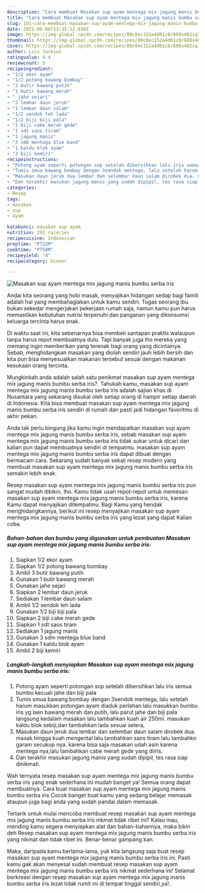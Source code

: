 ```yaml
---
description: "Cara membuat Masakan sup ayam mentega mix jagung manis bumbu serba iris Sederhana dan Mudah Dibuat"
title: "Cara membuat Masakan sup ayam mentega mix jagung manis bumbu serba iris Sederhana dan Mudah Dibuat"
slug: 181-cara-membuat-masakan-sup-ayam-mentega-mix-jagung-manis-bumbu-serba-iris-sederhana-dan-mudah-dibuat
date: 2021-06-06T13:35:12.030Z
image: https://img-global.cpcdn.com/recipes/88c0ec152a4d61c0/680x482cq70/masakan-sup-ayam-mentega-mix-jagung-manis-bumbu-serba-iris-foto-resep-utama.jpg
thumbnail: https://img-global.cpcdn.com/recipes/88c0ec152a4d61c0/680x482cq70/masakan-sup-ayam-mentega-mix-jagung-manis-bumbu-serba-iris-foto-resep-utama.jpg
cover: https://img-global.cpcdn.com/recipes/88c0ec152a4d61c0/680x482cq70/masakan-sup-ayam-mentega-mix-jagung-manis-bumbu-serba-iris-foto-resep-utama.jpg
author: Lois Jackson
ratingvalue: 4.4
reviewcount: 5
recipeingredient:
- "1/2 ekor ayam"
- "1/2 potong bawang bombay"
- "3 butir bawang putih"
- "1 butir bawang merah"
- " jahe sejari"
- "2 lembar daun jeruk"
- "1 lembar daun salam"
- "1/2 sendok teh lada"
- "1/2 biji biji pala"
- "2 biji cabe merah gede"
- "1 sdt saos tiram"
- "1 jagung manis"
- "3 sdm mentega blue band"
- "1 kaldu blok ayam"
- "2 biji kemiri"
recipeinstructions:
- "Potong ayam seperti potongan sop setelah dibersihkan lalu iris semua bumbu kecuali jahe dan biji pala"
- "Tumis smua bawang bombay dengan 3sendok mentega, lalu setelah harum masukkan potongan ayam diaduk perlahan lalu masukkan bumbu iris yg laen bawang merah dan putih, lalu parut jahe dan biji pala langsung kedalam masakan lalu tambahkan kuah air 250ml. masukan kaldu blok sebiji,dan tambahkan lada sesuai selera,"
- "Masukan daun jeruk dua lembar dan selembar daun salam dirobek dua. masak hingga kuah mengental lalu tambahkan saos tiram lalu tambahkn garam secukup nya. karena bisa saja masakan udah asin karena mentega nya,lalu tambahkan cabe merah gede yang diiris."
- "Dan terakhir masukan jagung manis yang sudah dipipil, tes rasa siap dinikmati."
categories:
- Resep
tags:
- masakan
- sup
- ayam

katakunci: masakan sup ayam 
nutrition: 293 calories
recipecuisine: Indonesian
preptime: "PT12M"
cooktime: "PT50M"
recipeyield: "4"
recipecategory: Dinner

---
```



![Masakan sup ayam mentega mix jagung manis bumbu serba iris](https://img-global.cpcdn.com/recipes/88c0ec152a4d61c0/680x482cq70/masakan-sup-ayam-mentega-mix-jagung-manis-bumbu-serba-iris-foto-resep-utama.jpg)

Andai kita seorang yang hobi masak, menyajikan hidangan sedap bagi famili adalah hal yang membahagiakan untuk kamu sendiri. Tugas seorang ibu bukan sekedar mengerjakan pekerjaan rumah saja, namun kamu pun harus memastikan kebutuhan nutrisi terpenuhi dan panganan yang dikonsumsi keluarga tercinta harus enak.

Di waktu  saat ini, kita sebenarnya bisa membeli santapan praktis walaupun tanpa harus repot membuatnya dulu. Tapi banyak juga lho mereka yang memang ingin memberikan yang terenak bagi orang yang dicintainya. Sebab, menghidangkan masakan yang diolah sendiri jauh lebih bersih dan kita pun bisa menyesuaikan makanan tersebut sesuai dengan makanan kesukaan orang tercinta. 



Mungkinkah anda adalah salah satu penikmat masakan sup ayam mentega mix jagung manis bumbu serba iris?. Tahukah kamu, masakan sup ayam mentega mix jagung manis bumbu serba iris adalah sajian khas di Nusantara yang sekarang disukai oleh setiap orang di hampir setiap daerah di Indonesia. Kita bisa membuat masakan sup ayam mentega mix jagung manis bumbu serba iris sendiri di rumah dan pasti jadi hidangan favoritmu di akhir pekan.

Anda tak perlu bingung jika kamu ingin mendapatkan masakan sup ayam mentega mix jagung manis bumbu serba iris, sebab masakan sup ayam mentega mix jagung manis bumbu serba iris tidak sukar untuk dicari dan kalian pun dapat membuatnya sendiri di tempatmu. masakan sup ayam mentega mix jagung manis bumbu serba iris dapat dibuat dengan bermacam cara. Sekarang sudah banyak sekali resep modern yang membuat masakan sup ayam mentega mix jagung manis bumbu serba iris semakin lebih enak.

Resep masakan sup ayam mentega mix jagung manis bumbu serba iris pun sangat mudah dibikin, lho. Kamu tidak usah repot-repot untuk memesan masakan sup ayam mentega mix jagung manis bumbu serba iris, karena Kamu dapat menyajikan ditempatmu. Bagi Kamu yang hendak menghidangkannya, berikut ini resep menyajikan masakan sup ayam mentega mix jagung manis bumbu serba iris yang lezat yang dapat Kalian coba.

<!--inarticleads1-->

##### Bahan-bahan dan bumbu yang digunakan untuk pembuatan Masakan sup ayam mentega mix jagung manis bumbu serba iris:

1. Siapkan 1/2 ekor ayam
1. Siapkan 1/2 potong bawang bombay
1. Ambil 3 butir bawang putih
1. Gunakan 1 butir bawang merah
1. Gunakan  jahe sejari
1. Siapkan 2 lembar daun jeruk
1. Sediakan 1 lembar daun salam
1. Ambil 1/2 sendok teh lada
1. Gunakan 1/2 biji biji pala
1. Siapkan 2 biji cabe merah gede
1. Siapkan 1 sdt saos tiram
1. Sediakan 1 jagung manis
1. Gunakan 3 sdm mentega blue band
1. Gunakan 1 kaldu blok ayam
1. Ambil 2 biji kemiri




<!--inarticleads2-->

##### Langkah-langkah menyiapkan Masakan sup ayam mentega mix jagung manis bumbu serba iris:

1. Potong ayam seperti potongan sop setelah dibersihkan lalu iris semua bumbu kecuali jahe dan biji pala
1. Tumis smua bawang bombay dengan 3sendok mentega, lalu setelah harum masukkan potongan ayam diaduk perlahan lalu masukkan bumbu iris yg laen bawang merah dan putih, lalu parut jahe dan biji pala langsung kedalam masakan lalu tambahkan kuah air 250ml. masukan kaldu blok sebiji,dan tambahkan lada sesuai selera,
1. Masukan daun jeruk dua lembar dan selembar daun salam dirobek dua. masak hingga kuah mengental lalu tambahkan saos tiram lalu tambahkn garam secukup nya. karena bisa saja masakan udah asin karena mentega nya,lalu tambahkan cabe merah gede yang diiris.
1. Dan terakhir masukan jagung manis yang sudah dipipil, tes rasa siap dinikmati.




Wah ternyata resep masakan sup ayam mentega mix jagung manis bumbu serba iris yang enak sederhana ini mudah banget ya! Semua orang dapat membuatnya. Cara buat masakan sup ayam mentega mix jagung manis bumbu serba iris Cocok banget buat kamu yang sedang belajar memasak ataupun juga bagi anda yang sudah pandai dalam memasak.

Tertarik untuk mulai mencoba membuat resep masakan sup ayam mentega mix jagung manis bumbu serba iris nikmat tidak ribet ini? Kalau mau, mending kamu segera menyiapkan alat dan bahan-bahannya, maka bikin deh Resep masakan sup ayam mentega mix jagung manis bumbu serba iris yang nikmat dan tidak ribet ini. Benar-benar gampang kan. 

Maka, daripada kamu berlama-lama, yuk kita langsung saja buat resep masakan sup ayam mentega mix jagung manis bumbu serba iris ini. Pasti kamu gak akan menyesal sudah membuat resep masakan sup ayam mentega mix jagung manis bumbu serba iris nikmat sederhana ini! Selamat berkreasi dengan resep masakan sup ayam mentega mix jagung manis bumbu serba iris lezat tidak rumit ini di tempat tinggal sendiri,ya!.

